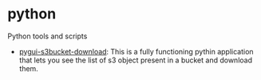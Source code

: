# python
Python tools and scripts 

- [pygui-s3bucket-download](https://github.com/ndeepakrao/python/tree/pygui-s3bucket-download): This is a fully functioning pythin application that lets you see the list of s3 object present in a bucket and download them.
